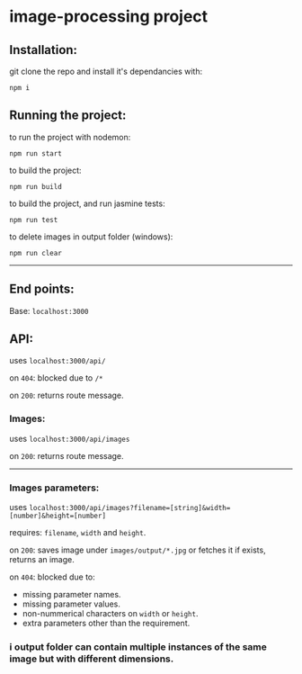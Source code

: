 ﻿# image-processing project

## Installation:
git clone the repo and install it's dependancies with: 

`npm i`

## Running the project:
to run the project with nodemon:

 `npm run start`

to build the project:

`npm run build`

to build the project, and run jasmine tests:

`npm run test`

to delete images in output folder (windows):

`npm run clear`
___
## End points:

Base: `localhost:3000`

## API:
uses `localhost:3000/api/`

on `404`: blocked due to `/*`

on `200`: returns route message.

### Images:
uses `localhost:3000/api/images`

on `200`: returns route message.
___
### Images parameters:
uses `localhost:3000/api/images?filename=[string]&width=[number]&height=[number]`

requires: `filename`, `width` and `height`.

on `200`: saves image under `images/output/*.jpg` or fetches it if exists, returns an image.

on `404`: blocked due to:
- missing parameter names.
- missing parameter values.
- non-nummerical characters on `width` or `height`.
- extra parameters other than the requirement.

### ℹ️ output folder can contain multiple instances of the same image but with different dimensions.


